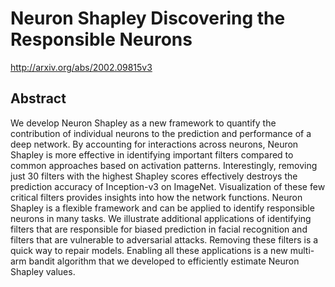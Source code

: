 # Neuron Shapley Discovering the Responsible Neurons
http://arxiv.org/abs/2002.09815v3
## Abstract
We develop Neuron Shapley as a new framework to quantify the contribution of individual neurons to the prediction and performance of a deep network. By accounting for interactions across neurons, Neuron Shapley is more effective in identifying important filters compared to common approaches based on activation patterns. Interestingly, removing just 30 filters with the highest Shapley scores effectively destroys the prediction accuracy of Inception-v3 on ImageNet. Visualization of these few critical filters provides insights into how the network functions. Neuron Shapley is a flexible framework and can be applied to identify responsible neurons in many tasks. We illustrate additional applications of identifying filters that are responsible for biased prediction in facial recognition and filters that are vulnerable to adversarial attacks. Removing these filters is a quick way to repair models. Enabling all these applications is a new multi-arm bandit algorithm that we developed to efficiently estimate Neuron Shapley values.